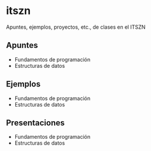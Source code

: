 # itszn
Apuntes, ejemplos, proyectos, etc., de clases en el ITSZN

## Apuntes
- Fundamentos de programación
- Estructuras de datos

## Ejemplos
- Fundamentos de programación
- Estructuras de datos

## Presentaciones
- Fundamentos de programación
- Estructuras de datos
